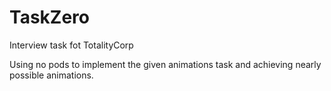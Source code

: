 # TaskZero
Interview task fot TotalityCorp

Using no pods to implement the given animations task and achieving nearly possible animations.
